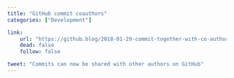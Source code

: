 ```yaml
---
title: "GitHub commit coauthors"
categories: ["Development"]

link:
    url: "https://github.blog/2018-01-29-commit-together-with-co-authors/"
    dead: false
    follow: false

tweet: "Commits can now be shared with other authors on GitHub"
---
```

